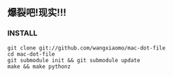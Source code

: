 爆裂吧!现实!!!
------------------------

### INSTALL

    git clone git://github.com/wangxiaomo/mac-dot-file
    cd mac-dot-file
    git submodule init && git submodule update
    make && make pythonz
